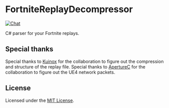# FortniteReplayDecompressor

[![Chat](https://img.shields.io/badge/chat-on%20discord-7289da.svg)](https://discord.gg/p5CMqJC)

C# parser for your Fortnite replays.

## Special thanks
Special thanks to [Kuinox](https://github.com/Kuinox/ChartsNite) for the collaboration to figure out the compression and structure of the replay file.
Special thanks to [ApertureC](https://github.com/ApertureC/) for the collaboration to figure out the UE4 network packets.

## License
Licensed under the [MIT License](LICENSE).
